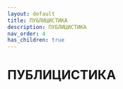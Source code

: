 ```yaml
---
layout: default
title: ПУБЛИЦИСТИКА
description: ПУБЛИЦИСТИКА
nav_order: 4
has_children: true
---
```


# ПУБЛИЦИСТИКА
